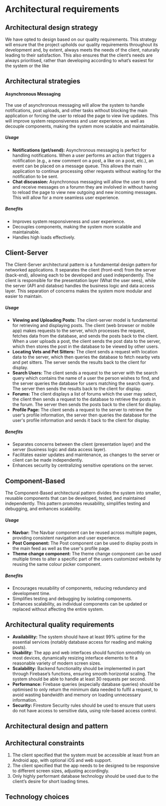 # Architectural requirements
## Architectural design strategy
We have opted to design based on our quality requirements. This strategy will ensure that the project upholds our quality requirements throughout its development and, by extent, always meets the needs of the client, naturally leading to their satisfaction. This also ensures that the client’s needs are always prioritised, rather than developing according to what’s easiest for the system or the like

## Architectural strategies
#### Asynchronous Messaging
The use of asynchronous messaging will allow the system to handle notifications, post uploads, and other tasks without blocking the main application or forcing the user to reload the page to view live updates. This will improve system responsiveness and user experience, as well as decouple components, making the system more scalable and maintainable.
##### Usage
- **Notifications (get/send):** Asynchronous messaging is perfect for handling notifications. When a user performs an action that triggers a notification (e.g., a new comment on a post, a like on a post, etc.), an event can be placed on a message queue. This allows the main application to continue processing other requests without waiting for the notification to be sent.
- **Chat discussion:** Asynchronous messaging will allow the user to send and receive messages on a forumn they are invlolved in without having to reload the page to view new outgoing and new incoming messages. This will allow for a more seamless user experience.

##### Benefits
- Improves system responsiveness and user experience.
- Decouples components, making the system more scalable and maintainable.
- Handles high loads effectively.

## Client-Server
The Client-Server architectural pattern is a fundamental design pattern for networked applications. It separates the client (front-end) from the server (back-end), allowing each to be developed and used independently. The client is responsible for the presentation layer (What the user sees), while the server (API and databse) handles the business logic and data access layer. This separation of concerns makes the system more modular and easier to maintain.

##### Usage
- **Viewing and Uploading Posts:** The client-server model is fundamental for retrieving and displaying posts. The client (web browser or mobile app) makes requests to the server, which processes the request, fetches data from the database, and sends the posts back to the client.
When a user uploads a post, the client sends the post data to the server, which then stores the post in the database to be viewed by other users.
- **Locating Vets and Pet Sitters:** The client sends a request with location data to the server, which then queries the database to fetch nearby vets and pet sitters. The server sends the results back to the client for display.
- **Search Users:** The client sends a request to the server with the search query which contains the name of a user the person wishes to find, and the server queries the database for users matching the search query. The server then sends the results back to the client for display.
- **Forums:** The client displays a list of forums which the user may select, the client then sends a request to the database to retrieve the posts in the forum. The server then sends the posts back to the client for display.
- **Profile Page:** The client sends a request to the server to retrieve the user's profile information, the server then queries the database for the user's profile information and sends it back to the client for display.

##### Benefits
- Separates concerns between the client (presentation layer) and the server (business logic and data access layer).
- Facilitates easier updates and maintenance, as changes to the server or client can be made independently.
- Enhances security by centralizing sensitive operations on the server.

## Component-Based
The Component-Based architectural pattern divides the system into smaller, reusable components that can be developed, tested, and maintained independently. This pattern promotes reusability, simplifies testing and debugging, and enhances scalability.
##### Usage
- **Navbar:** The Navbar component can be reused across multiple pages, providing consistent navigation and user experience.
- **Post Component:** The Post component can be used to display posts in the main feed as well as the user's profile page.
- **Theme change component:** The theme change component can be used multiple times to alter a specific part of the users customized website by reusing the same colour picker component.

##### Benefits
- Encourages reusability of components, reducing redundancy and development time.
- Simplifies testing and debugging by isolating components.
- Enhances scalability, as individual components can be updated or replaced without affecting the entire system.

## Architectural quality requirements
- **Availability:** The system should have at least 99% uptime for the essential services (notably database access for reading and making posts).
- **Usability:** The app and web interfaces should function smoothly on most devices, dynamically resizing interface elements to fit a reasonable variety of modern screen sizes.
- **Scalability:** Backend functionality should be implemented in part through Firebase’s functions, ensuring smooth horizontal scaling. The system should be able to handle at least 30 requests per second. 
- **Performance:** Firebase queries (especially database queries) should be optimised to only return the minimum data needed to fulfil a request, to avoid wasting bandwidth and memory on loading unnecessary information. 
- **Security:** Firestore Security rules should be used to ensure that users do not have access to sensitive data, using role-based access control.

## Architectural design and pattern

## Architectural constraints
1. The client specified that the system must be accessible at least from an Android app, with optional iOS and web support.
2. The client specified that the app needs to be designed to be responsive to different screen sizes, adjusting accordingly.
3. Only highly performant database technology should be used due to the client’s desire for short loading times.

## Technology choices
